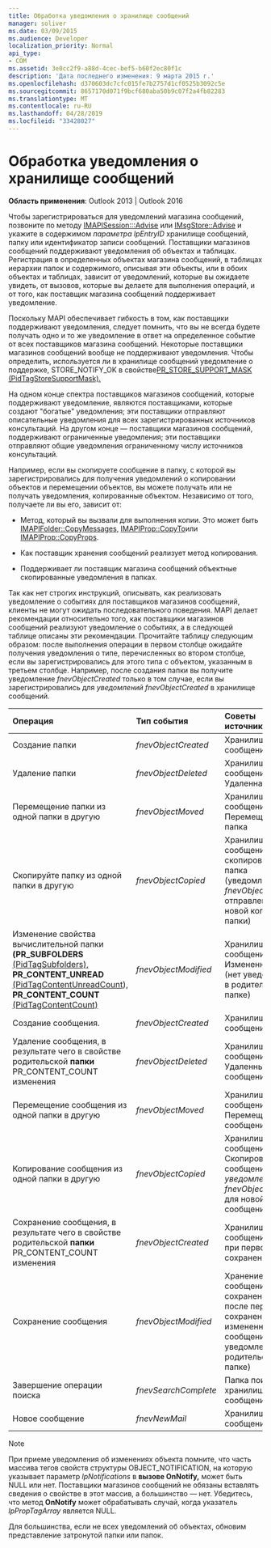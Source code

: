 ```yaml
---
title: Обработка уведомления о хранилище сообщений
manager: soliver
ms.date: 03/09/2015
ms.audience: Developer
localization_priority: Normal
api_type:
- COM
ms.assetid: 3e0cc2f9-a88d-4cec-bef5-b60f2ec80f1c
description: 'Дата последнего изменения: 9 марта 2015 г.'
ms.openlocfilehash: d370603dc7cfc015fe7b2757d1cf0525b3092c5e
ms.sourcegitcommit: 8657170d071f9bcf680aba50b9c07f2a4fb82283
ms.translationtype: MT
ms.contentlocale: ru-RU
ms.lasthandoff: 04/28/2019
ms.locfileid: "33428027"
---
```

# <a name="handling-message-store-notification"></a>Обработка уведомления о хранилище сообщений
  
**Область применения**: Outlook 2013 | Outlook 2016 
  
Чтобы зарегистрироваться для уведомлений магазина сообщений, позвоните по методу [IMAPISession:::Advise](imapisession-advise.md) или [IMsgStore::Advise](imsgstore-advise.md) и укажите в содержимом  _параметра lpEntryID_ хранилище сообщений, папку или идентификатор записи сообщений. Поставщики магазинов сообщений поддерживают уведомления об объектах и таблицах. Регистрация в определенных объектах магазина сообщений, в таблицах иерархии папок и содержимого, описывая эти объекты, или в обоих объектах и таблицах, зависит от уведомлений, которые вы ожидаете увидеть, от вызовов, которые вы делаете для выполнения операций, и от того, как поставщик магазина сообщений поддерживает уведомление. 
  
Поскольку MAPI обеспечивает гибкость в том, как поставщики поддерживают уведомления, следует помнить, что вы не всегда будете получать одно и то же уведомление в ответ на определенное событие от всех поставщиков магазина сообщений. Некоторые поставщики магазинов сообщений вообще не поддерживают уведомления. Чтобы определить, используется ли в хранилище сообщений уведомление о поддержке,  STORE_NOTIFY_OK в свойстве[PR_STORE_SUPPORT_MASK (PidTagStoreSupportMask).](pidtagstoresupportmask-canonical-property.md)
  
На одном конце спектра поставщиков магазинов сообщений, которые поддерживают уведомление, являются поставщиками, которые создают "богатые" уведомления; эти поставщики отправляют описательные уведомления для всех зарегистрированных источников консультаций. На другом конце — поставщики магазинов сообщений, поддерживают ограниченные уведомления; эти поставщики отправляют общие уведомления ограниченному числу источников консультаций. 
  
Например, если вы скопируете сообщение в папку, с которой вы зарегистрировались для получения уведомлений о копировании объектов и перемещении объектов, вы можете получать или не получать уведомления, копированные объектом. Независимо от того, получаете ли вы его, зависит от:
  
- Метод, который вы вызвали для выполнения копии. Это может быть [IMAPIFolder::CopyMessages,](imapifolder-copymessages.md) [IMAPIProp::CopyTo](imapiprop-copyto.md)или [IMAPIProp::CopyProps](imapiprop-copyprops.md).
    
- Как поставщик хранения сообщений реализует метод копирования.
    
- Поддерживает ли поставщик магазина сообщений объектные скопированные уведомления в папках.
    
Так как нет строгих инструкций, описывать, как реализовать уведомление о событиях для поставщиков магазинов сообщений, клиенты не могут ожидать последовательного поведения. MAPI делает рекомендации относительно того, как поставщики магазинов сообщений реализуют уведомление о событиях, а в следующей таблице описаны эти рекомендации. Прочитайте таблицу следующим образом: после выполнения операции в первом столбце ожидайте получения уведомления о типе, перечисленных во втором столбце, если вы зарегистрировались для этого типа с объектом, указанным в третьем столбце. Например, после создания папки вы получите уведомление  _fnevObjectCreated_ только в том случае, если вы зарегистрировались для  _уведомлений fnevObjectCreated_ в хранилище сообщений. 
  
|**Операция**|**Тип события**|**Советы источника**|
|:-----|:-----|:-----|
|Создание папки  <br/> | _fnevObjectCreated_ <br/> |Хранилище сообщений  <br/> |
|Удаление папки  <br/> | _fnevObjectDeleted_ <br/> |Хранилище сообщений Удаленная папка  <br/> |
|Перемещение папки из одной папки в другую  <br/> | _fnevObjectMoved_ <br/> |Хранилище сообщений Перемещенная папка  <br/> |
|Скопируйте папку из одной папки в другую  <br/> | _fnevObjectCopied_ <br/> |Хранилище сообщений и скопированная папка (уведомление  _fnevObjectCreated,_ отправленное для новой копии папки)  <br/> |
|Изменение свойства вычислительной папки **(PR_SUBFOLDERS** [(PidTagSubfolders),](pidtagsubfolders-canonical-property.md) **PR_CONTENT_UNREAD** [(PidTagContentUnreadCount](pidtagcontentunreadcount-canonical-property.md)), **PR_CONTENT_COUNT** [(PidTagContentCount)](pidtagcontentcount-canonical-property.md)  <br/> | _fnevObjectModified_ <br/> |Хранилище сообщений Измененная папка (нет уведомлений в родительской папке)  <br/> |
|Создание сообщения.  <br/> | _fnevObjectCreated_ <br/> |Хранилище сообщений  <br/> |
|Удаление сообщения, в результате чего в свойстве родительской **папки** PR_CONTENT_COUNT изменения  <br/> | _fnevObjectDeleted_ <br/> |Хранилище сообщений Удаленные сообщения  <br/> |
|Перемещение сообщения из одной папки в другую  <br/> | _fnevObjectMoved_ <br/> |Хранилище сообщений Перемещено сообщение  <br/> |
|Копирование сообщения из одной папки в другую  <br/> | _fnevObjectCopied_ <br/> |Хранилище сообщений Скопированное сообщение (Нет  _уведомления fnevObjectCreated_ для новой копии сообщения)  <br/> |
|Сохранение сообщения, в результате чего в свойстве родительской **папки** PR_CONTENT_COUNT изменения  <br/> | _fnevObjectCreated_ <br/> |Хранилище сообщений только при первом сохранения  <br/> |
|Сохранение сообщения  <br/> | _fnevObjectModified_ <br/> |Хранение сообщений о сохранениях после первого сохранения измененного сообщения (нет уведомления в родительской папке)  <br/> |
|Завершение операции поиска  <br/> | _fnevSearchComplete_ <br/> |Папка поиска в хранилище сообщений  <br/> |
|Новое сообщение  <br/> | _fnevNewMail_ <br/> |Хранилище сообщений  <br/> |
   
> [!NOTE]
> При приеме уведомления об изменениях объекта помните, [](object_notification.md) что часть массива тегов свойств структуры OBJECT_NOTIFICATION, на которую указывает параметр _lpNotifications_ в **вызове OnNotify,** может быть NULL или нет. Поставщики магазинов сообщений не обязаны вставлять сведения о свойстве в этот массив, а большинство — нет. Убедитесь, что метод **OnNotify** может обрабатывать случай, когда указатель  _lpPropTagArray_ является NULL. 
  
Для большинства, если не всех уведомлений об объектах, обновим представление затронутой папки или папок.
  


